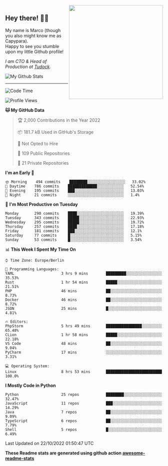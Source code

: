 <img src="https://capypara.de/para_logo.png?a=13" align="right" width="300">

## Hey there! 👋🙃
My name is Marco (though you also might know me as Capypara).  
Happy to see you stumble upon my little Github profile!

*I am CTO & Head of Production at <a href="http://tudock.de">Tudock</a>.*


![My Github Stats](https://github-readme-stats.vercel.app/api?username=theCapypara&show_icons=true&title_color=8ea106&text_color=ffffff&icon_color=8ea106&bg_color=2F343F&hide_border=1)

---
<!--START_SECTION:waka-->
![Code Time](http://img.shields.io/badge/Code%20Time-1%2C866%20hrs%2052%20mins-blue)

![Profile Views](http://img.shields.io/badge/Profile%20Views-2-blue)

**🐱 My GitHub Data** 

> 🏆 2,000 Contributions in the Year 2022
 > 
> 📦 181.7 kB Used in GitHub's Storage 
 > 
> 🚫 Not Opted to Hire
 > 
> 📜 109 Public Repositories 
 > 
> 🔑 21 Private Repositories  
 > 
**I'm an Early 🐤** 

```text
🌞 Morning    494 commits    ████████░░░░░░░░░░░░░░░░░   33.02% 
🌆 Daytime    786 commits    █████████████░░░░░░░░░░░░   52.54% 
🌃 Evening    195 commits    ███░░░░░░░░░░░░░░░░░░░░░░   13.03% 
🌙 Night      21 commits     ░░░░░░░░░░░░░░░░░░░░░░░░░   1.4%

```
📅 **I'm Most Productive on Tuesday** 

```text
Monday       290 commits    ████░░░░░░░░░░░░░░░░░░░░░   19.39% 
Tuesday      343 commits    █████░░░░░░░░░░░░░░░░░░░░   22.93% 
Wednesday    295 commits    █████░░░░░░░░░░░░░░░░░░░░   19.72% 
Thursday     257 commits    ████░░░░░░░░░░░░░░░░░░░░░   17.18% 
Friday       181 commits    ███░░░░░░░░░░░░░░░░░░░░░░   12.1% 
Saturday     77 commits     █░░░░░░░░░░░░░░░░░░░░░░░░   5.15% 
Sunday       53 commits     █░░░░░░░░░░░░░░░░░░░░░░░░   3.54%

```


📊 **This Week I Spent My Time On** 

```text
⌚︎ Time Zone: Europe/Berlin

💬 Programming Languages: 
YAML                     3 hrs 9 mins        █████████░░░░░░░░░░░░░░░░   35.53% 
Rust                     1 hr 54 mins        █████░░░░░░░░░░░░░░░░░░░░   21.51% 
PHP                      46 mins             ██░░░░░░░░░░░░░░░░░░░░░░░   8.73% 
Docker                   46 mins             ██░░░░░░░░░░░░░░░░░░░░░░░   8.72% 
JSON                     25 mins             █░░░░░░░░░░░░░░░░░░░░░░░░   4.81%

🔥 Editors: 
PhpStorm                 5 hrs 49 mins       ████████████████░░░░░░░░░   65.48% 
CLion                    1 hr 58 mins        █████░░░░░░░░░░░░░░░░░░░░   22.18% 
VS Code                  48 mins             ██░░░░░░░░░░░░░░░░░░░░░░░   9.04% 
PyCharm                  17 mins             ░░░░░░░░░░░░░░░░░░░░░░░░░   3.31%

💻 Operating System: 
Linux                    8 hrs 53 mins       █████████████████████████   100.0%

```

**I Mostly Code in Python** 

```text
Python                   25 repos            ████████░░░░░░░░░░░░░░░░░   32.47% 
JavaScript               11 repos            ███░░░░░░░░░░░░░░░░░░░░░░   14.29% 
Java                     7 repos             ██░░░░░░░░░░░░░░░░░░░░░░░   9.09% 
TypeScript               6 repos             ██░░░░░░░░░░░░░░░░░░░░░░░   7.79% 
Shell                    5 repos             █░░░░░░░░░░░░░░░░░░░░░░░░   6.49%

```



 Last Updated on 22/10/2022 01:50:47 UTC
<!--END_SECTION:waka-->

**These Readme stats are generated using github action [awesome-readme-stats](https://github.com/anmol098/waka-readme-stats)**
